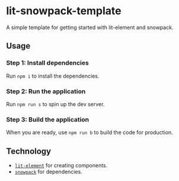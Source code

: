 # lit-snowpack-template

A simple template for getting started with lit-element and snowpack.

## Usage

### Step 1: Install dependencies

Run `npm i` to install the dependencies.

### Step 2: Run the application

Run `npm run s` to spin up the dev server.

### Step 3: Build the application

When you are ready, use `npm run b` to build the code for production.

## Technology

* [`lit-element`](https://lit-element.polymer-project.org) for creating components.
* [`snowpack`](https://www.snowpack.dev) for dependencies.
